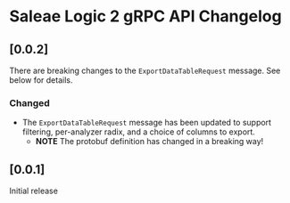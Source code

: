 # Saleae Logic 2 gRPC API Changelog

## [0.0.2]

There are breaking changes to the `ExportDataTableRequest` message. See below for details.

### Changed

- The `ExportDataTableRequest` message has been updated to support filtering, per-analyzer radix, and a choice of columns to export.
  - **NOTE** The protobuf definition has changed in a breaking way!

## [0.0.1]

Initial release
